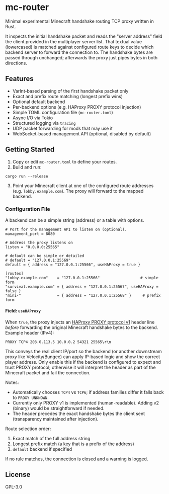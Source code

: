 # mc-router

Minimal experimental Minecraft handshake routing TCP proxy written in Rust.

It inspects the initial handshake packet and reads the "server address" field the client provided in the multiplayer server list. That textual value (lowercased) is matched against configured route keys to decide which backend server to forward the connection to. The handshake bytes are passed through unchanged; afterwards the proxy just pipes bytes in both directions.

## Features

- VarInt-based parsing of the first handshake packet only
- Exact and prefix route matching (longest prefix wins)
- Optional default backend
- Per-backend options (e.g. HAProxy PROXY protocol injection)
- Simple TOML configuration file (`mc-router.toml`)
- Async I/O via Tokio
- Structured logging via `tracing`
- UDP packet forwarding for mods that may use it
- WebSocket-based management API (optional, disabled by default)

## Getting Started

1. Copy or edit `mc-router.toml` to define your routes.
2. Build and run:

```
cargo run --release
```

3. Point your Minecraft client at one of the configured route addresses (e.g. `lobby.example.com`). The proxy will forward to the mapped backend.

### Configuration File

A backend can be a simple string (address) or a table with options.

```
# Port for the management API to listen on (optional).
management_port = 8080

# Address the proxy listens on
listen = "0.0.0.0:25565"

# default can be simple or detailed
# default = "127.0.0.1:25569"
default = { address = "127.0.0.1:25566", useHAProxy = true }

[routes]
"lobby.example.com"    = "127.0.0.1:25566"                  # simple form
"survival.example.com" = { address = "127.0.0.1:25567", useHAProxy = false }
"mini-"                = { address = "127.0.0.1:25568" }     # prefix form
```

#### Field: `useHAProxy`

When `true`, the proxy injects an [HAProxy PROXY protocol v1](https://www.haproxy.org/download/1.8/doc/proxy-protocol.txt) header line *before* forwarding the original Minecraft handshake bytes to the backend. Example header (IPv4):

```
PROXY TCP4 203.0.113.5 10.0.0.2 54321 25565\r\n
```

This conveys the real client IP/port so the backend (or another downstream proxy like Velocity/Bungee) can apply IP-based logic and show the correct player address. Only enable this if the backend is configured to expect and trust PROXY protocol; otherwise it will interpret the header as part of the Minecraft packet and fail the connection.

Notes:
* Automatically chooses `TCP4` vs `TCP6`; if address families differ it falls back to `PROXY UNKNOWN`.
* Currently only PROXY v1 is implemented (human-readable). Adding v2 (binary) would be straightforward if needed.
* The header precedes the exact handshake bytes the client sent (transparency maintained after injection).

Route selection order:
1. Exact match of the full address string
2. Longest prefix match (a key that is a prefix of the address)
3. `default` backend if specified

If no rule matches, the connection is closed and a warning is logged.

## License

GPL-3.0
